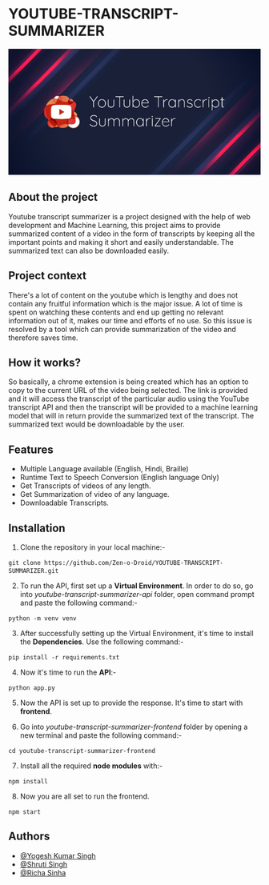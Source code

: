 # YOUTUBE-TRANSCRIPT-SUMMARIZER


![LOGO](youtube-transcript-summarizer-web-browser-extension/icon.png)

## About the project
Youtube transcript summarizer is a project designed with the help of web development and Machine Learning, this project aims to provide summarized content of a video in the form of transcripts by keeping all the important points and making it short and easily understandable. The summarized text can also be downloaded easily.

## Project context
There's a lot of content on the youtube which is lengthy and does not contain any fruitful information which is the major issue. A lot of time is spent on watching these contents and end up getting no relevant information out of it, makes our time and efforts of no use. So this issue is resolved by a tool which can provide summarization of the video and therefore saves time.

## How it works?
So basically, a chrome extension is being created which has an option to copy to the current URL of the video being selected. The link is provided and it will access the transcript of the particular audio using the YouTube transcript API and then the transcript will be provided to a machine learning model that will in return provide the summarized text of the transcript. The summarized text would be downloadable by the user.

## Features
- Multiple Language available (English, Hindi, Braille)
- Runtime Text to Speech Conversion (English language Only)
- Get Transcripts of videos of any length.
- Get Summarization of video of any language.
- Downloadable Transcripts.


## Installation

1. Clone the repository in your local machine:-
```
git clone https://github.com/Zen-o-Droid/YOUTUBE-TRANSCRIPT-SUMMARIZER.git
```

2. To run the API, first set up a **Virtual Environment**. In order to do so, go into *youtube-transcript-summarizer-api* folder, open command prompt and paste the following command:-
```
python -m venv venv
```

3. After successfully setting up the Virtual Environment, it's time to install the **Dependencies**. Use the following command:-  
```
pip install -r requirements.txt
```

4. Now it's time to run the **API**:-
```
python app.py
```

5. Now the API is set up to provide the response. It's time to start with **frontend**. 


6. Go into *youtube-transcript-summarizer-frontend* folder by opening a new terminal and paste the following command:-
```
cd youtube-transcript-summarizer-frontend
```

7. Install all the required **node modules** with:-
```
npm install
```

8. Now you are all set to run the frontend.
```
npm start
```


## Authors

- [@Yogesh Kumar Singh](https://www.github.com/Zen-o-Droid)
- [@Shruti Singh](https://www.github.com/Shruti0999)
- [@Richa Sinha](https://www.github.com/Richa710)
